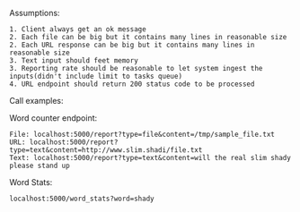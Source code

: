 Assumptions:

    1. Client always get an ok message
    2. Each file can be big but it contains many lines in reasonable size
    2. Each URL response can be big but it contains many lines in reasonable size
    3. Text input should feet memory
    3. Reporting rate should be reasonable to let system ingest the inputs(didn't include limit to tasks queue)
    4. URL endpoint should return 200 status code to be processed

Call examples:

Word counter endpoint:

    File: localhost:5000/report?type=file&content=/tmp/sample_file.txt
    URL: localhost:5000/report?type=text&content=http://www.slim.shadi/file.txt
    Text: localhost:5000/report?type=text&content=will the real slim shady please stand up

Word Stats:

    localhost:5000/word_stats?word=shady